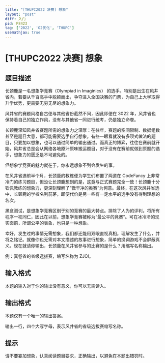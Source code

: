 ```yaml
---
title: "[THUPC2022 决赛] 想象"
layout: "post"
diff: 入门
pid: P8423
tag: ['2022', 'O2优化', 'THUPC']
usemathjax: true
---
```


# [THUPC2022 决赛] 想象
## 题目描述

长颈鹿是一名想象学竞赛（Olympiad in Imaginics） 的选手。特别是出生在风井省内，若要从千百高手中脱颖而出，争夺进入全国决赛的门票，为自己上大学取得升学优势，更需要无穷无尽的想象力。

风井省的赛题风格自古便与其他省份截然不同，因此即便在 3022 年，风井省也保持着自己的独立作风，没有与其他省一同进行统考，仍是独立命卷。

长颈鹿深知风井省赛题所需的想象力之深厚：在往年，赛题的空间限制、数据组数甚至是题目大意，都可能需要选手自行想象。有些一眼看就没有多项式做法的题目，只要加以想象，也可以通过简单的输出通过。而真正的博弈，往往在赛前就开始，风井省总是会从网络各地原汁原味搬运题目，对于没有在赛前就做到原题的选手，想象力的匮乏是不可避免的。

但想象学竞赛的魅力就在于，你永远想象不到会发生的事。

在风井省选前半个月，长颈鹿的教练便为学生们布置了两道在 CodeFancy 上非常冷门的练习题目，但没让长颈鹿想到的是，这竟与正式赛题完全一致！长颈鹿十分钦佩教练的想象力，更深刻理解了“做干净的奥赛”为何意。最终，在这次风井省选中，长颈鹿的学校名列前茅，即便代价是另一些有一定水平的选手没有得到理想的名次。

黑盒测试，是想象学竞赛区别于别的竞赛的最大特点。排除了人为的评判，将所有程序一视同仁，因此在以前，想象学竞赛被称为“最公平的竞赛”。可在冰冷冷的现实面前，所谓公平的表象，也只是一种想象。

幸好，发生过的事情无需想象，我们都还能用双眼直视真相，理解发生了什么，并将之铭记。就像你也无需对本文描述的故事进行想象，简单的换词游戏不会屏蔽真义。现在就请你输出，长颈鹿在风井省参与的比赛的是什么？用缩写名称输出。

例：真卷省的省级选拔赛，缩写名称为 ZJOI。
## 输入格式

本题的输入对于你的输出没有意义，你可以无需读入。
## 输出格式

本题仅有一个唯一的输出答案。

输出一行，四个大写字母，表示风井省的省级选拔赛缩写名称。
## 提示

请不要妄加想象，认真阅读题目要求，正确输出，以避免在本题出错罚时。
